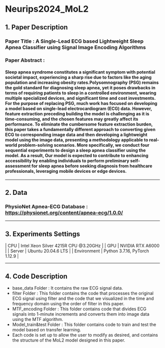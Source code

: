 # Neurips2024_MoL2

## 1. Paper Description

### Paper Title : A Single-Lead ECG based Lightweight Sleep Apnea Classifier using Signal Image Encoding Algorithms
### Paper Abstract : 
#### Sleep apnea syndrome constitutes a significant symptom with potential societal impact, experiencing a sharp rise due to factors like the aging population and increasing obesity rates.Polysomnography (PSG) remains the gold standard for diagnosing sleep apnea, yet it poses drawbacks in terms of requiring patients to sleep in a controlled environment, wearing multiple specialized devices, and significant time and cost investments. For the purpose of replacing PSG, much work has focused on developing a model based on single-lead electrocardiogram (ECG) data. However, feature extraction preceding building the model is challenging as it is time-consuming, and the chosen features may greatly affect its performance. To eliminate the cumbersome feature extraction burden, this paper takes a fundamentally different approach to converting given ECG to corresponding image data and then developing a lightweight model using the image data, presenting a methodology applicable to real-world problem-solving scenarios. More specifically, we conduct four sequential experiments to design a sleep apnea classifier using the model. As a result, Our model is expected to contribute to enhancing accessibility by enabling individuals to perform preliminary self-assessment for sleep apnea before seeking diagnosis from healthcare professionals, leveraging mobile devices or edge devices.
***
## 2. Data
### PhysioNet Apnea-ECG Database : <https://physionet.org/content/apnea-ecg/1.0.0/>
***
## 3. Experiments Settings
| CPU | Intel Xeon Silver 4215R CPU @3.20GHz |
| GPU | NVIDIA RTX A6000 |
| Server | Ubuntu 20.04.6 LTS |
| Environment | Python 3.7.16, PyTorch 1.12.9 |
***
## 4. Code Description
* base_data Folder : It contains the raw ECG signal data.
* filter Folder : This folder contains the code that processes the original ECG signal using filter and the code that we visualized in the time and frequency domain using the order of filter in this paper.
* MTF_encoding Folder : This folder contains code that divides ECG signals into 1-minute increments and converts them into image data using the MTF algorithm.
* Model_train&test Folder : This folder contains code to train and test the model based on transfer learning.
* Each code is set up to allow the user to modify as desired, and contains the structure of the MoL2 model designed in this paper.
